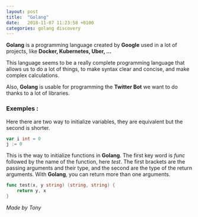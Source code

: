 ```yaml
---
layout: post
title:  "Golang"
date:   2018-11-07 11:23:58 +0100
categories: golang discovery
---
```


**Golang** is a programming language created by **Google** used in a lot of projects, like **Docker, Kubernetes, Uber, …**

This language seems to be a really complete programming language that allows us to do a lot of things, to make syntax clear and concise, and make complex calculations.

Also, **Golang** is usable for programming the **Twitter Bot** we want to do thanks to a lot of libraries.

### Exemples :
Here there are two way to initialize variables, they are equivalent but the second is shorter.

```go
var i int = 0
j := 0
```

This is the way to initialize functions in **Golang**.
The first key word is *func* followed by the name of the function, here *test*.
The first brackets are the passing arguments and their type, and the second are the type of the return arguments.
With **Golang**, you can return more than one arguments.

```go
func test(x, y string) (string, string) {
    return y, x
}
```

*Made by Tony*

